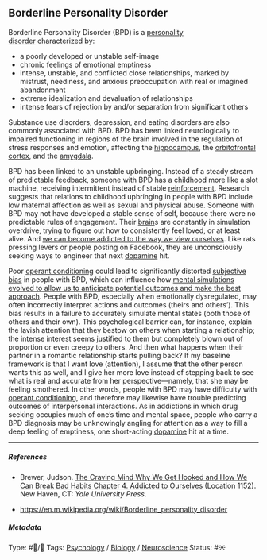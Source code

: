 ## Borderline Personality Disorder

Borderline Personality Disorder (BPD) is a [personality disorder]() characterized by: 

* a poorly developed or unstable self-image
* chronic feelings of emotional emptiness
* intense, unstable, and conflicted close relationships, marked by mistrust, neediness, and anxious preoccupation with real or imagined abandonment
* extreme idealization and devaluation of relationships
* intense fears of rejection by and/or separation from significant others

Substance use disorders, depression, and eating disorders are also commonly associated with BPD. BPD has been linked neurologically to impaired functioning in regions of the brain involved in the regulation of stress responses and emotion, affecting the [hippocampus](Hippocampus.md), the [orbitofrontal cortex](Orbitofrontal%20cortex.md), and the [amygdala](Amygdala.md).

BPD has been linked to an unstable upbringing. Instead of a steady stream of predictable feedback, someone with BPD has a childhood more like a slot machine, receiving intermittent instead of stable [reinforcement](Operant%20conditioning.md). Research suggests that relations to childhood upbringing in people with BPD include low maternal affection as well as sexual and physical abuse. Someone with BPD may not have developed a stable sense of self, because there were no predictable rules of engagement. Their [brain](Brain.md)s are constantly in simulation overdrive, trying to figure out how to consistently feel loved, or at least alive. And [we can become addicted to the way we view ourselves](We%20can%20become%20addicted%20to%20the%20way%20we%20view%20ourselves.md). Like rats pressing levers or people posting on Facebook, they are unconsciously seeking ways to engineer that next [dopamine](Dopamine.md) hit.

Poor [operant conditioning](Operant%20conditioning.md) could lead to significantly distorted [subjective bias](Subjective%20bias.md) in people with BPD, which can influence how [mental simulations evolved to allow us to anticipate potential outcomes and make the best approach](Mental%20simulations%20evolved%20to%20allow%20us%20to%20anticipate%20potential%20outcomes%20and%20make%20the%20best%20approach.md). People with BPD, especially when emotionally dysregulated, may often incorrectly interpret actions and outcomes (theirs and others’). This bias results in a failure to accurately simulate mental states (both those of others and their own). This psychological barrier can, for instance, explain the lavish attention that they bestow on others when starting a relationship; the intense interest seems justified to them but completely blown out of proportion or even creepy to others. And then what happens when their partner in a romantic relationship starts pulling back? If my baseline framework is that I want love (attention), I assume that the other person wants this as well, and I give her more love instead of stepping back to see what is real and accurate from her perspective—namely, that she may be feeling smothered. In other words, people with BPD may have difficulty with [operant conditioning](Operant%20conditioning.md), and therefore may likewise have trouble predicting outcomes of interpersonal interactions. As in addictions in which drug seeking occupies much of one’s time and mental space, people who carry a BPD diagnosis may be unknowingly angling for attention as a way to fill a deep feeling of emptiness, one short-acting [dopamine](Dopamine.md) hit at a time.

---

##### References

* Brewer, Judson. [The Craving Mind Why We Get Hooked and How We Can Break Bad Habits Chapter 4. Addicted to Ourselves](The%20Craving%20Mind%20Why%20We%20Get%20Hooked%20and%20How%20We%20Can%20Break%20Bad%20Habits%20Chapter%204.%20Addicted%20to%20Ourselves.md) (Location 1152). New Haven, CT: *Yale University Press*.

* https://en.m.wikipedia.org/wiki/Borderline_personality_disorder

##### Metadata

Type: #🔵/🔵 
Tags: [Psychology](Psychology.md) / [Biology]() / [Neuroscience](Neuroscience.md) 
Status: #☀️ 

